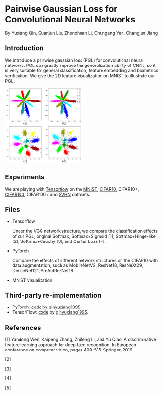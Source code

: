 # Pairwise Gaussian Loss for Convolutional Neural Networks

By Yuxiang Qin, Guanjun Liu, Zhenchuan Li, Chungang Yan, Changjun Jiang

## Introduction

We introduce a pairwise gaussian loss (PGL) for convolutional neural networks. PGL can greatly improve the generalization ability of CNNs, so it is very suitable for general classification, feature embedding and biometrics verification. We give the 2D feature visualization on MNIST to illustrate our PGL.

<img src="image/Softmax_vs_Gloss.png" width="50%" height="50%">

## Experiments

We are playing with [Tensorflow](https://tensorflow.google.cn/) on the 
[MNIST](http://yann.lecun.com/exdb/mnist/), 
[CIFAR10](http://www.cs.toronto.edu/~kriz/cifar.html), CIFAR10+, 
[CIFAR100](http://www.cs.toronto.edu/~kriz/cifar.html), CIFAR100+ and 
[SVHN](http://ufldl.stanford.edu/housenumbers/) datasets.

## Files
- Tensorflow

  Under the VGG network structure, we compare the classification effects of our PGL, original Softmax, 
  Softmax+Sigmoid [1], Softmax+Hinge-like [2], Softmax+Cauchy [3], and Center Loss [4].
   
- PyTorch

  Compare the effects of different network structures on the CIFAR10 with data augmentation, 
  such as MobileNetV2, ResNet18, ResNeXt29, DenseNet121, PreActResNet18. 
  
- MNIST visualization
  
  
  

## Third-party re-implementation

- PyTorch: [code](https://github.com/qinyuxiang1995/Pairwise_Gaussian_Loss/tree/master/pytorch) by [qinyuxiang1995](https://github.com/qinyuxiang1995).
- TensorFlow: [code](https://github.com/qinyuxiang1995/Pairwise_Gaussian_Loss/tree/master/tensorflow) by [qinyuxiang1995](https://github.com/qinyuxiang1995).

## References
[1] Yandong Wen, Kaipeng Zhang, Zhifeng Li, and Yu Qiao. A discriminative feature learning approach for
deep face recognition. In European conference on computer vision, pages 499–515. Springer, 2016.

[2]

[3]

[4]

[5]